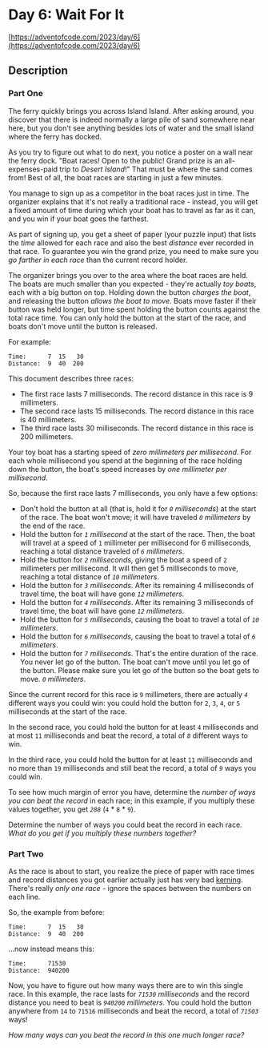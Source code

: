 # Day 6: Wait For It

[https://adventofcode.com/2023/day/6](https://adventofcode.com/2023/day/6)

## Description

### Part One

The ferry quickly brings you across Island Island. After asking around, you discover that there is
indeed normally a large pile of sand somewhere near here, but you don't see anything besides lots of
water and the small island where the ferry has docked.

As you try to figure out what to do next, you notice a poster on a wall near the ferry dock. "Boat
races! Open to the public! Grand prize is an all-expenses-paid trip to _Desert Island_!" That must
be where the sand comes from! Best of all, the boat races are starting in just a few minutes.

You manage to sign up as a competitor in the boat races just in time. The organizer explains that
it's not really a traditional race - instead, you will get a fixed amount of time during which your
boat has to travel as far as it can, and you win if your boat goes the farthest.

As part of signing up, you get a sheet of paper (your puzzle input) that lists the _time_ allowed
for each race and also the best _distance_ ever recorded in that race. To guarantee you win the
grand prize, you need to make sure you _go farther in each race_ than the current record holder.

The organizer brings you over to the area where the boat races are held. The boats are much smaller
than you expected - they're actually _toy boats_, each with a big button on top. Holding down the
button _charges the boat_, and releasing the button _allows the boat to move_. Boats move faster if
their button was held longer, but time spent holding the button counts against the total race time.
You can only hold the button at the start of the race, and boats don't move until the button is
released.

For example:

    Time:      7  15   30
    Distance:  9  40  200
    

This document describes three races:

*   The first race lasts 7 milliseconds. The record distance in this race is 9 millimeters.
*   The second race lasts 15 milliseconds. The record distance in this race is 40 millimeters.
*   The third race lasts 30 milliseconds. The record distance in this race is 200 millimeters.

Your toy boat has a starting speed of _zero millimeters per millisecond_. For each whole millisecond
you spend at the beginning of the race holding down the button, the boat's speed increases by _one
millimeter per millisecond_.

So, because the first race lasts 7 milliseconds, you only have a few options:

*   Don't hold the button at all (that is, hold it for _`0` milliseconds_) at the start of the race.
    The boat won't move; it will have traveled _`0` millimeters_ by the end of the race.
*   Hold the button for _`1` millisecond_ at the start of the race. Then, the boat will travel at a
    speed of `1` millimeter per millisecond for 6 milliseconds, reaching a total distance traveled
    of _`6` millimeters_.
*   Hold the button for _`2` milliseconds_, giving the boat a speed of `2` millimeters per
    millisecond. It will then get 5 milliseconds to move, reaching a total distance of _`10`
    millimeters_.
*   Hold the button for _`3` milliseconds_. After its remaining 4 milliseconds of travel time, the
    boat will have gone _`12` millimeters_.
*   Hold the button for _`4` milliseconds_. After its remaining 3 milliseconds of travel time, the
    boat will have gone _`12` millimeters_.
*   Hold the button for _`5` milliseconds_, causing the boat to travel a total of _`10`
    millimeters_.
*   Hold the button for _`6` milliseconds_, causing the boat to travel a total of _`6` millimeters_.
*   Hold the button for _`7` milliseconds_. That's the entire duration of the race. You never let go
    of the button. The boat can't move until you let go of the button. Please make sure you let go
    of the button so the boat gets to move. _`0` millimeters_.

Since the current record for this race is `9` millimeters, there are actually _`4`_ different ways
you could win: you could hold the button for `2`, `3`, `4`, or `5` milliseconds at the start of the
race.

In the second race, you could hold the button for at least `4` milliseconds and at most `11`
milliseconds and beat the record, a total of _`8`_ different ways to win.

In the third race, you could hold the button for at least `11` milliseconds and no more than `19`
milliseconds and still beat the record, a total of _`9`_ ways you could win.

To see how much margin of error you have, determine the _number of ways you can beat the record_ in
each race; in this example, if you multiply these values together, you get _`288`_ (`4` \* `8` \*
`9`).

Determine the number of ways you could beat the record in each race. _What do you get if you
multiply these numbers together?_

### Part Two

As the race is about to start, you realize the piece of paper with race times and record distances
you got earlier actually just has <span title="Keming!">very bad</span>
[kerning](https://en.wikipedia.org/wiki/Kerning). There's really _only one race_ - ignore the spaces
between the numbers on each line.

So, the example from before:

    Time:      7  15   30
    Distance:  9  40  200
    

...now instead means this:

    Time:      71530
    Distance:  940200
    

Now, you have to figure out how many ways there are to win this single race. In this example, the
race lasts for _`71530` milliseconds_ and the record distance you need to beat is _`940200`
millimeters_. You could hold the button anywhere from `14` to `71516` milliseconds and beat the
record, a total of _`71503`_ ways!

_How many ways can you beat the record in this one much longer race?_

